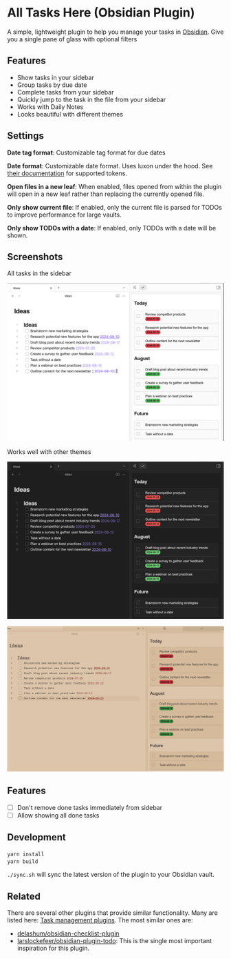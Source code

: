 # All Tasks Here (Obsidian Plugin)
A simple, lightweight plugin to help you manage your tasks in [Obsidian](https://obsidian.md/). Give you a single pane of glass with optional filters

## Features
- Show tasks in your sidebar
- Group tasks by due date
- Complete tasks from your sidebar
- Quickly jump to the task in the file from your sidebar
- Works with Daily Notes
- Looks beautiful with different themes

## Settings
**Date tag format**: Customizable tag format for due dates

**Date format**: Customizable date format. Uses luxon under the hood. See [their documentation](https://moment.github.io/luxon/#/formatting?id=table-of-tokens) for supported tokens.

**Open files in a new leaf**: When enabled, files opened from within the plugin will open in a new leaf rather than replacing the currently opened file.

**Only show current file**: If enabled, only the current file is parsed for TODOs to improve performance for large vaults.

**Only show TODOs with a date**: If enabled, only TODOs with a date will be shown.


## Screenshots
All tasks in the sidebar

![](./screenshots/screenshot1.png)

Works well with other themes

![](./screenshots/screenshot_dark.png)

![](./screenshots/screenshot_theme1.png)

## Features
- [ ] Don't remove done tasks immediately from sidebar
- [ ] Allow showing all done tasks

## Development
```bash
yarn install
yarn build
```

`./sync.sh` will sync the latest version of the plugin to your Obsidian vault.

## Related
There are several other plugins that provide similar functionality. Many are listed here: [Task management plugins](https://publish.obsidian.md/hub/02+-+Community+Expansions/02.01+Plugins+by+Category/Task+management+plugins). The most similar ones are:

- [delashum/obsidian-checklist-plugin](https://github.com/delashum/obsidian-checklist-plugin)
- [larslockefeer/obsidian-plugin-todo](https://github.com/larslockefeer/obsidian-plugin-todo): This is the single most important inspiration for this plugin.
